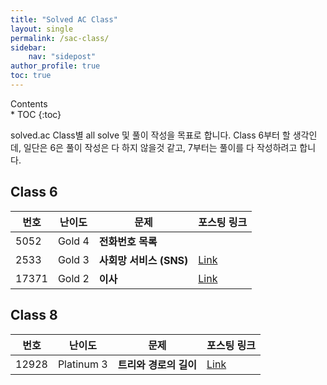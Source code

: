 ```yaml
---
title: "Solved AC Class"
layout: single
permalink: /sac-class/
sidebar:
    nav: "sidepost"
author_profile: true
toc: true
---
```

<div id="toc">
Contents
</div>
* TOC
{:toc}

solved.ac Class별 all solve 및 풀이 작성을 목표로 합니다. Class 6부터 할 생각인데, 일단은 6은 풀이 작성은 다 하지 않을것 같고, 7부터는 풀이를 다 작성하려고 합니다.

## Class 6

| 번호    | 난이도    | 문제                | 포스팅 링크                         |
|-------|--------|-------------------|--------------------------------|
| 5052  | Gold 4 | **전화번호 목록**       |                                |
| 2533  | Gold 3 | **사회망 서비스 (SNS)** | [Link](/algorithms/BOJ2533/)   |
| 17371 | Gold 2 | **이사**            | [Link](/algorithms/BOJ/17371/) |

## Class 8

| 번호    | 난이도        | 문제             | 포스팅 링크                        |
|-------|------------|----------------|-------------------------------|
| 12928 | Platinum 3 | **트리와 경로의 길이** | [Link](/algorithms/BOJ12928/) |
